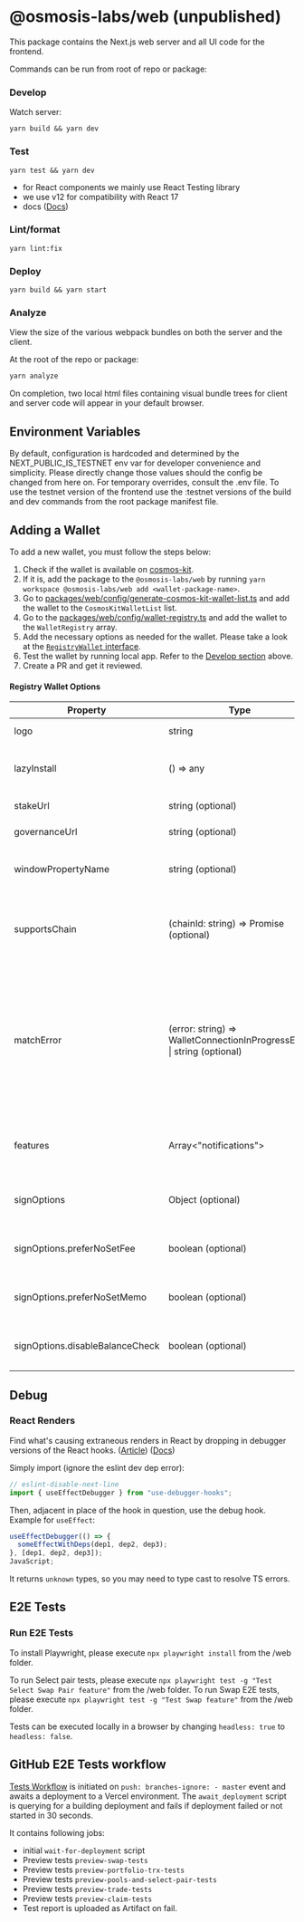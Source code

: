 # @osmosis-labs/web (unpublished)

This package contains the Next.js web server and all UI code for the frontend.

Commands can be run from root of repo or package:

### Develop

Watch server:

```
yarn build && yarn dev
```

### Test

```
yarn test && yarn dev
```

- for React components we mainly use React Testing library
- we use v12 for compatibility with React 17
- docs ([Docs](https://testing-library.com/docs/react-testing-library/intro/))

### Lint/format

```
yarn lint:fix
```

### Deploy

```
yarn build && yarn start
```

### Analyze

View the size of the various webpack bundles on both the server and the client.

At the root of the repo or package:

```bash
yarn analyze
```

On completion, two local html files containing visual bundle trees for client and server code will appear in your default browser.

## Environment Variables

By default, configuration is hardcoded and determined by the NEXT_PUBLIC_IS_TESTNET env var for developer convenience and simplicity. Please directly change those values should the config be changed from here on. For temporary overrides, consult the .env file. To use the testnet version of the frontend use the :testnet versions of the build and dev commands from the root package manifest file.

## Adding a Wallet

To add a new wallet, you must follow the steps below:

1. Check if the wallet is available on [cosmos-kit](https://github.com/cosmology-tech/cosmos-kit/tree/main/wallets).
2. If it is, add the package to the `@osmosis-labs/web` by running `yarn workspace @osmosis-labs/web add <wallet-package-name>`.
3. Go to [packages/web/config/generate-cosmos-kit-wallet-list.ts](https://github.com/osmosis-labs/osmosis-frontend/blob/stage/packages/web/config/generate-cosmos-kit-wallet-list.ts) and add the wallet to the `CosmosKitWalletList` list.
4. Go to the [packages/web/config/wallet-registry.ts](https://github.com/osmosis-labs/osmosis-frontend/blob/stage/packages/web/config/wallet-registry.ts) and add the wallet to the `WalletRegistry` array.
5. Add the necessary options as needed for the wallet. Please take a look at the [`RegistryWallet` interface](#registry-wallet-options).
6. Test the wallet by running local app. Refer to the [Develop section](#develop) above.
7. Create a PR and get it reviewed.

#### Registry Wallet Options

| Property                        | Type                                                                    | Description                                                                                                          |
| ------------------------------- | ----------------------------------------------------------------------- | -------------------------------------------------------------------------------------------------------------------- |
| logo                            | string                                                                  | The logo of the wallet.                                                                                              |
| lazyInstall                     | () => any                                                               | A function that lazily installs the wallet.                                                                          |
| stakeUrl                        | string (optional)                                                       | The URL for staking.                                                                                                 |
| governanceUrl                   | string (optional)                                                       | The URL for governance.                                                                                              |
| windowPropertyName              | string (optional)                                                       | Used to determine if the wallet is installed.                                                                        |
| supportsChain                   | (chainId: string) => Promise<boolean> (optional)                        | A method that checks if a chain is available for a given wallet.                                                     |
| matchError                      | (error: string) => WalletConnectionInProgressError \| string (optional) | A method that evaluates the provided error message to ascertain the specific connection-related error from a wallet. |
| features                        | Array<"notifications">                                                  | An array of features supported by the wallet.                                                                        |
| signOptions                     | Object (optional)                                                       | An object containing sign options.                                                                                   |
| signOptions.preferNoSetFee      | boolean (optional)                                                      | Preference for not setting a fee.                                                                                    |
| signOptions.preferNoSetMemo     | boolean (optional)                                                      | Preference for not setting a memo.                                                                                   |
| signOptions.disableBalanceCheck | boolean (optional)                                                      | Option to disable balance check.                                                                                     |

## Debug

### React Renders

Find what's causing extraneous renders in React by dropping in debugger versions of the React hooks. ([Article](https://reactjsexample.com/react-hooks-that-are-useful-for-debugging-dependency-changes-between-renders/)) ([Docs](https://github.com/kyleshevlin/use-debugger-hooks))

Simply import (ignore the eslint dev dep error):

```typescript
// eslint-disable-next-line
import { useEffectDebugger } from "use-debugger-hooks";
```

Then, adjacent in place of the hook in question, use the debug hook. Example for `useEffect`:

```typescript
useEffectDebugger(() => {
  someEffectWithDeps(dep1, dep2, dep3);
}, [dep1, dep2, dep3]);
JavaScript;
```

It returns `unknown` types, so you may need to type cast to resolve TS errors.

## E2E Tests

### Run E2E Tests

To install Playwright, please execute `npx playwright install` from the /web folder.

To run Select pair tests, please execute `npx playwright test -g "Test Select Swap Pair feature"` from the /web folder.
To run Swap E2E tests, please execute `npx playwright test -g "Test Swap feature"` from the /web folder.

Tests can be executed locally in a browser by changing `headless: true` to `headless: false`.

## GitHub E2E Tests workflow

[Tests Workflow](https://github.com/osmosis-labs/osmosis-frontend/blob/stage/.github/workflows/frontend-e2e-tests.yml) is initiated on `push: branches-ignore: - master` event and awaits a deployment to a Vercel environment. The `await_deployment` script is querying for a building deployment and fails if deployment failed or not started in 30 seconds.

It contains following jobs:

- initial `wait-for-deployment` script
- Preview tests `preview-swap-tests`
- Preview tests `preview-portfolio-trx-tests`
- Preview tests `preview-pools-and-select-pair-tests`
- Preview tests `preview-trade-tests`
- Preview tests `preview-claim-tests`
- Test report is uploaded as Artifact on fail.

